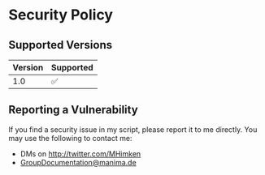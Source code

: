 # Security Policy

## Supported Versions

| Version | Supported          |
| ------- | ------------------ |
| 1.0     | :white_check_mark: |

## Reporting a Vulnerability

If you find a security issue in my script, please report it to me directly. You may use the following to contact me:

- DMs on <http://twitter.com/MHimken>
- <GroupDocumentation@manima.de>
